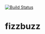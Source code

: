 [![Build Status](https://travis-ci.org/paolofernandez/fizzbuzz.png)](https://travis-ci.org/paolofernandez/fizzbuzz)


fizzbuzz
========
